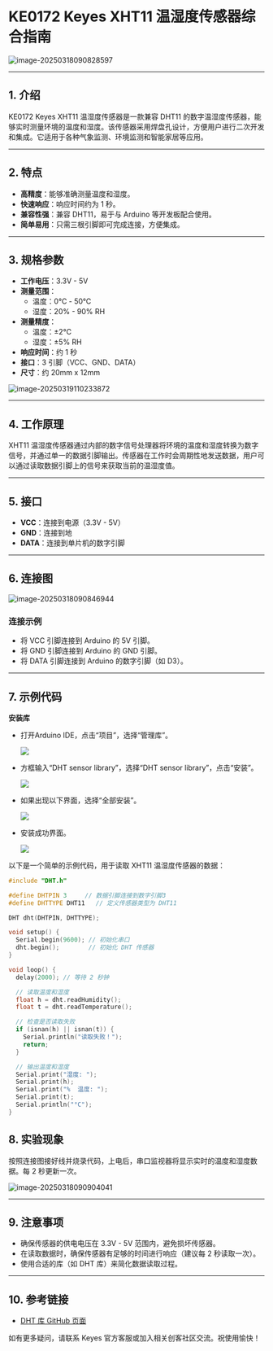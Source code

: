 # KE0172 Keyes XHT11 温湿度传感器综合指南

![image-20250318090828597](media/image-20250318090828597.png)

---

## 1. 介绍
KE0172 Keyes XHT11 温湿度传感器是一款兼容 DHT11 的数字温湿度传感器，能够实时测量环境的温度和湿度。该传感器采用焊盘孔设计，方便用户进行二次开发和集成。它适用于各种气象监测、环境监测和智能家居等应用。

---

## 2. 特点
- **高精度**：能够准确测量温度和湿度。
- **快速响应**：响应时间约为 1 秒。
- **兼容性强**：兼容 DHT11，易于与 Arduino 等开发板配合使用。
- **简单易用**：只需三根引脚即可完成连接，方便集成。

---

## 3. 规格参数
- **工作电压**：3.3V - 5V  
- **测量范围**：
  - 温度：0℃ - 50℃
  - 湿度：20% - 90% RH  
- **测量精度**：
  - 温度：±2℃
  - 湿度：±5% RH  
- **响应时间**：约 1 秒  
- **接口**：3 引脚（VCC、GND、DATA）  
- **尺寸**：约 20mm x 12mm  

![image-20250319110233872](media/image-20250319110233872.png)

---

## 4. 工作原理
XHT11 温湿度传感器通过内部的数字信号处理器将环境的温度和湿度转换为数字信号，并通过单一的数据引脚输出。传感器在工作时会周期性地发送数据，用户可以通过读取数据引脚上的信号来获取当前的温湿度值。

---

## 5. 接口
- **VCC**：连接到电源（3.3V - 5V）
- **GND**：连接到地
- **DATA**：连接到单片机的数字引脚

---

## 6. 连接图
![image-20250318090846944](media/image-20250318090846944.png)

### 连接示例
- 将 VCC 引脚连接到 Arduino 的 5V 引脚。
- 将 GND 引脚连接到 Arduino 的 GND 引脚。
- 将 DATA 引脚连接到 Arduino 的数字引脚（如 D3）。

---

## 7. 示例代码

**安装库**

- 打开Arduino IDE，点击“项目”，选择“管理库”。

  ![](./media/image-20250813095958449.png)

- 方框输入“DHT sensor library”，选择“DHT sensor library”，点击“安装”。

  ![](./media/image-20250813152327728.png)

- 如果出现以下界面，选择“全部安装”。

  ![](./media/image-20250814114749867.png)

- 安装成功界面。

  ![](./media/image-20250813135635410.png)

以下是一个简单的示例代码，用于读取 XHT11 温湿度传感器的数据：

```cpp
#include "DHT.h"

#define DHTPIN 3     // 数据引脚连接到数字引脚3
#define DHTTYPE DHT11   // 定义传感器类型为 DHT11

DHT dht(DHTPIN, DHTTYPE);

void setup() {
  Serial.begin(9600); // 初始化串口
  dht.begin();        // 初始化 DHT 传感器
}

void loop() {
  delay(2000); // 等待 2 秒钟

  // 读取温度和湿度
  float h = dht.readHumidity();
  float t = dht.readTemperature();

  // 检查是否读取失败
  if (isnan(h) || isnan(t)) {
    Serial.println("读取失败！");
    return;
  }

  // 输出温度和湿度
  Serial.print("湿度: ");
  Serial.print(h);
  Serial.print("%  温度: ");
  Serial.print(t);
  Serial.println("°C");
}
```



## 8. 实验现象

按照连接图接好线并烧录代码，上电后，串口监视器将显示实时的温度和湿度数据。每 2 秒更新一次。

![image-20250318090904041](media/image-20250318090904041.png)

---

## 9. 注意事项
- 确保传感器的供电电压在 3.3V - 5V 范围内，避免损坏传感器。
- 在读取数据时，确保传感器有足够的时间进行响应（建议每 2 秒读取一次）。
- 使用合适的库（如 DHT 库）来简化数据读取过程。

---

## 10. 参考链接
- [DHT 库 GitHub 页面](https://github.com/adafruit/DHT-sensor-library)  

如有更多疑问，请联系 Keyes 官方客服或加入相关创客社区交流。祝使用愉快！